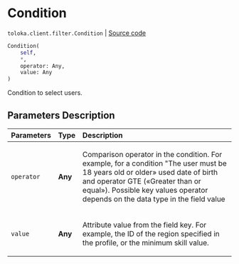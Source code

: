 # Condition
`toloka.client.filter.Condition` | [Source code](https://github.com/Toloka/toloka-kit/blob/v0.1.25/src/client/filter.py#L134)

```python
Condition(
    self,
    *,
    operator: Any,
    value: Any
)
```

Condition to select users.

## Parameters Description

| Parameters | Type | Description |
| :----------| :----| :-----------|
`operator`|**Any**|<p>Comparison operator in the condition. For example, for a condition &quot;The user must be 18 years old or older» used date of birth and operator GTE («Greater than or equal»). Possible key values operator depends on the data type in the field value</p>
`value`|**Any**|<p>Attribute value from the field key. For example, the ID of the region specified in the profile, or the minimum skill value.</p>
